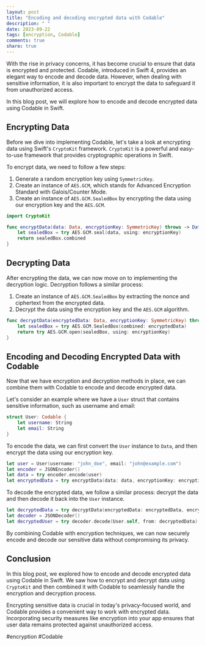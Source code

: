 ```yaml
---
layout: post
title: "Encoding and decoding encrypted data with Codable"
description: " "
date: 2023-09-22
tags: [encryption, Codable]
comments: true
share: true
---
```


With the rise in privacy concerns, it has become crucial to ensure that data is encrypted and protected. Codable, introduced in Swift 4, provides an elegant way to encode and decode data. However, when dealing with sensitive information, it is also important to encrypt the data to safeguard it from unauthorized access.

In this blog post, we will explore how to encode and decode encrypted data using Codable in Swift.

## Encrypting Data

Before we dive into implementing Codable, let's take a look at encrypting data using Swift's `CryptoKit` framework. `CryptoKit` is a powerful and easy-to-use framework that provides cryptographic operations in Swift.

To encrypt data, we need to follow a few steps:

1. Generate a random encryption key using `SymmetricKey`.
2. Create an instance of `AES.GCM`, which stands for Advanced Encryption Standard with Galois/Counter Mode.
3. Create an instance of `AES.GCM.SealedBox` by encrypting the data using our encryption key and the `AES.GCM`.

```swift
import CryptoKit

func encryptData(data: Data, encryptionKey: SymmetricKey) throws -> Data {
    let sealedBox = try AES.GCM.seal(data, using: encryptionKey)
    return sealedBox.combined
}
```

## Decrypting Data

After encrypting the data, we can now move on to implementing the decryption logic. Decryption follows a similar process:

1. Create an instance of `AES.GCM.SealedBox` by extracting the nonce and ciphertext from the encrypted data.
2. Decrypt the data using the encryption key and the `AES.GCM` algorithm.

```swift
func decryptData(encryptedData: Data, encryptionKey: SymmetricKey) throws -> Data {
    let sealedBox = try AES.GCM.SealedBox(combined: encryptedData)
    return try AES.GCM.open(sealedBox, using: encryptionKey)
}
```

## Encoding and Decoding Encrypted Data with Codable

Now that we have encryption and decryption methods in place, we can combine them with Codable to encode and decode encrypted data.

Let's consider an example where we have a `User` struct that contains sensitive information, such as username and email:

```swift
struct User: Codable {
    let username: String
    let email: String
}
```

To encode the data, we can first convert the `User` instance to `Data`, and then encrypt the data using our encryption key.

```swift
let user = User(username: "john_doe", email: "john@example.com")
let encoder = JSONEncoder()
let data = try encoder.encode(user)
let encryptedData = try encryptData(data: data, encryptionKey: encryptionKey)
```

To decode the encrypted data, we follow a similar process: decrypt the data and then decode it back into the `User` instance.

```swift
let decryptedData = try decryptData(encryptedData: encryptedData, encryptionKey: encryptionKey)
let decoder = JSONDecoder()
let decryptedUser = try decoder.decode(User.self, from: decryptedData)
```

By combining Codable with encryption techniques, we can now securely encode and decode our sensitive data without compromising its privacy.

## Conclusion

In this blog post, we explored how to encode and decode encrypted data using Codable in Swift. We saw how to encrypt and decrypt data using `CryptoKit` and then combined it with Codable to seamlessly handle the encryption and decryption process.

Encrypting sensitive data is crucial in today's privacy-focused world, and Codable provides a convenient way to work with encrypted data. Incorporating security measures like encryption into your app ensures that user data remains protected against unauthorized access.

#encryption #Codable